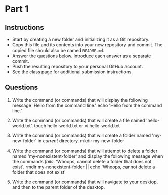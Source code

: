 # Part 1

## Instructions
- Start by creating a new folder and initializing it as a Git repository.
- Copy this file and its contents into your new repository and commit. The copied file should also be named `README.md`.
- Answer the questions below. Introduce each answer as a separate commit.
- Push the resulting repository to your personal GitHub account.
- See the class page for additional submission instructions.

## Questions
1. Write the command (or commands) that will display the following message 'Hello from the command line.'
echo 'Hello from the command line.'

2. Write the command (or commands) that will create a file named 'hello-world.txt'.
touch hello-world.txt or vi hello-world.txt

3. Write the command (or commands) that will create a folder named 'my-new-folder' in _current_ directory.
mkdir my-new-folder

4. Write the command (or commands) that will attempt to delete a folder named 'my-nonexistent-folder' and display the following message when the commands _fails_: 'Whoops, cannot delete a folder that does not exist'.
rmdir my-nonexistent-folder || echo 'Whoops, cannot delete a folder that does not exist'

5. Write the command (or commands) that will navigate to your desktop, and then to the parent folder of the desktop.
<your-answer-here>